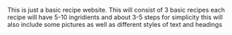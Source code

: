 This is just a basic recipe website.
This will consist of 3 basic recipes
each recipe will have 5-10 ingridients and about 3-5 steps for simplicity
this will also include some pictures as well as different styles of text and headings